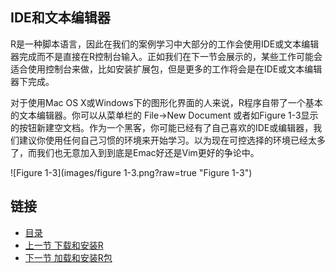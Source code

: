 ## IDE和文本编辑器 ##

R是一种脚本语言，因此在我们的案例学习中大部分的工作会使用IDE或文本编辑器完成而不是直接在R控制台输入。正如我们在下一节会展示的，某些工作可能会适合使用控制台来做，比如安装扩展包，但是更多的工作将会是在IDE或文本编辑器下完成。

对于使用Mac OS X或Windows下的图形化界面的人来说，R程序自带了一个基本的文本编辑器。你可以从菜单栏的 File->New Document 或者如Figure 1-3显示的按钮新建空文档。作为一个黑客，你可能已经有了自己喜欢的IDE或编辑器，我们建议你使用任何自己习惯的环境来开始学习。以为现在可控选择的环境已经太多了，而我们也无意加入到到底是Emac好还是Vim更好的争论中。

![Figure 1-3](images/figure 1-3.png?raw=true "Figure 1-3")

## 链接 ##
* [目录](<list.md>)
* [上一节 下载和安装R](1.1.1.md)
* [下一节 加载和安装R包](1.1.3.md)
